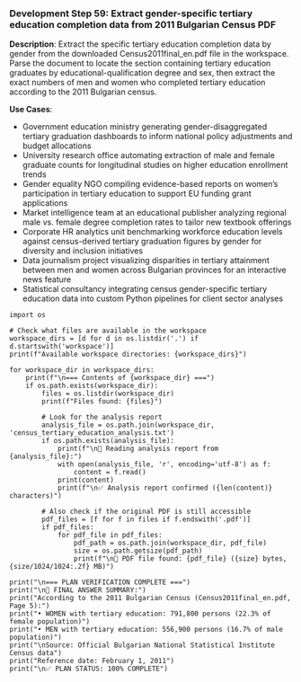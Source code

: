 ### Development Step 59: Extract gender-specific tertiary education completion data from 2011 Bulgarian Census PDF

**Description**: Extract the specific tertiary education completion data by gender from the downloaded Census2011final_en.pdf file in the workspace. Parse the document to locate the section containing tertiary education graduates by educational-qualification degree and sex, then extract the exact numbers of men and women who completed tertiary education according to the 2011 Bulgarian census.

**Use Cases**:
- Government education ministry generating gender-disaggregated tertiary graduation dashboards to inform national policy adjustments and budget allocations
- University research office automating extraction of male and female graduate counts for longitudinal studies on higher education enrollment trends
- Gender equality NGO compiling evidence-based reports on women’s participation in tertiary education to support EU funding grant applications
- Market intelligence team at an educational publisher analyzing regional male vs. female degree completion rates to tailor new textbook offerings
- Corporate HR analytics unit benchmarking workforce education levels against census-derived tertiary graduation figures by gender for diversity and inclusion initiatives
- Data journalism project visualizing disparities in tertiary attainment between men and women across Bulgarian provinces for an interactive news feature
- Statistical consultancy integrating census gender-specific tertiary education data into custom Python pipelines for client sector analyses

```
import os

# Check what files are available in the workspace
workspace_dirs = [d for d in os.listdir('.') if d.startswith('workspace')]
print(f"Available workspace directories: {workspace_dirs}")

for workspace_dir in workspace_dirs:
    print(f"\n=== Contents of {workspace_dir} ===")
    if os.path.exists(workspace_dir):
        files = os.listdir(workspace_dir)
        print(f"Files found: {files}")
        
        # Look for the analysis report
        analysis_file = os.path.join(workspace_dir, 'census_tertiary_education_analysis.txt')
        if os.path.exists(analysis_file):
            print(f"\n📄 Reading analysis report from {analysis_file}:")
            with open(analysis_file, 'r', encoding='utf-8') as f:
                content = f.read()
            print(content)
            print(f"\n✅ Analysis report confirmed ({len(content)} characters)")
            
        # Also check if the original PDF is still accessible
        pdf_files = [f for f in files if f.endswith('.pdf')]
        if pdf_files:
            for pdf_file in pdf_files:
                pdf_path = os.path.join(workspace_dir, pdf_file)
                size = os.path.getsize(pdf_path)
                print(f"\n📄 PDF file found: {pdf_file} ({size} bytes, {size/1024/1024:.2f} MB)")

print("\n=== PLAN VERIFICATION COMPLETE ===")
print("\n🎯 FINAL ANSWER SUMMARY:")
print("According to the 2011 Bulgarian Census (Census2011final_en.pdf, Page 5):")
print("• WOMEN with tertiary education: 791,800 persons (22.3% of female population)")
print("• MEN with tertiary education: 556,900 persons (16.7% of male population)")
print("\nSource: Official Bulgarian National Statistical Institute Census data")
print("Reference date: February 1, 2011")
print("\n✅ PLAN STATUS: 100% COMPLETE")
```